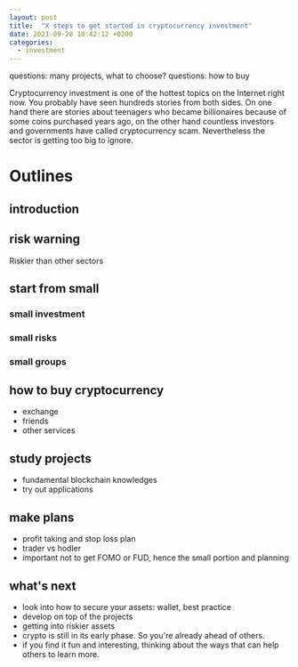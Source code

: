 ```yaml
---
layout: post
title:  "X steps to get started in cryptocurrency investment"
date: 2021-09-28 10:42:12 +0200
categories:
  - investment
---
```


questions: many projects, what to choose?
questions: how to buy

Cryptocurrency investment is one of the hottest topics on the Internet right
now. You probably have seen hundreds stories from both sides. On one hand there
are stories about teenagers who became billionaires because of some coins
purchased years ago, on the other hand countless investors and governments have
called cryptocurrency scam. Nevertheless the sector is getting too big to
ignore.

# Outlines
## introduction

## risk warning
Riskier than other sectors

## start from small
### small investment
### small risks
### small groups

## how to buy cryptocurrency
* exchange
* friends
* other services

## study projects
* fundamental blockchain knowledges
* try out applications

## make plans
* profit taking and stop loss plan
* trader vs hodler
* important not to get FOMO or FUD, hence the small portion and planning

## what's next
* look into how to secure your assets: wallet, best practice
* develop on top of the projects
* getting into riskier assets
* crypto is still in its early phase. So you're already ahead of others.
* if you find it fun and interesting, thinking about the ways that can help
  others to learn more.
